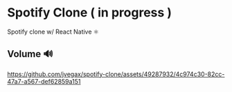 # Spotify Clone ( in progress )
Spotify clone w/ React Native ⚛️


## Volume 🔊

https://github.com/jvegax/spotify-clone/assets/49287932/4c974c30-82cc-47a7-a567-def62859a151
